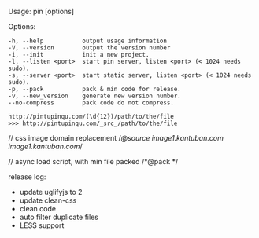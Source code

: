   Usage: pin [options]

  Options:

    -h, --help           output usage information
    -V, --version        output the version number
    -i, --init           init a new project.
    -l, --listen <port>  start pin server, listen <port> (< 1024 needs sudo).
    -s, --server <port>  start static server, listen <port> (< 1024 needs sudo).
    -p, --pack           pack & min code for release.
    -v, --new_version    generate new version number.
    --no-compress        pack code do not compress.

    http://pintupinqu.com/(\d{12})/path/to/the/file
    >>> http://pintupinqu.com/_src_/path/to/the/file


// css image domain replacement
/*@source image1.kantuban.com image1.kantuban.com*/

// async load script, with min file packed
/*@pack */


release log:
* update uglifyjs to 2
* update clean-css
* clean code
* auto filter duplicate files
* LESS support
